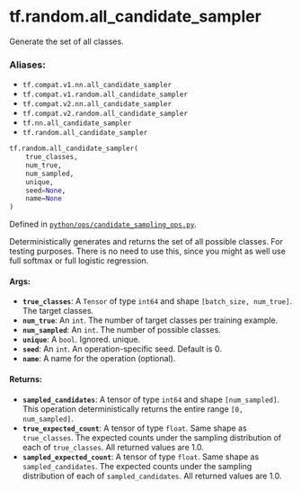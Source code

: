 <div itemscope itemtype="http://developers.google.com/ReferenceObject">
<meta itemprop="name" content="tf.random.all_candidate_sampler" />
<meta itemprop="path" content="Stable" />
</div>

# tf.random.all_candidate_sampler

Generate the set of all classes.

### Aliases:

* `tf.compat.v1.nn.all_candidate_sampler`
* `tf.compat.v1.random.all_candidate_sampler`
* `tf.compat.v2.nn.all_candidate_sampler`
* `tf.compat.v2.random.all_candidate_sampler`
* `tf.nn.all_candidate_sampler`
* `tf.random.all_candidate_sampler`

``` python
tf.random.all_candidate_sampler(
    true_classes,
    num_true,
    num_sampled,
    unique,
    seed=None,
    name=None
)
```



Defined in [`python/ops/candidate_sampling_ops.py`](/code/stable/tensorflow/python/ops/candidate_sampling_ops.py).

<!-- Placeholder for "Used in" -->

Deterministically generates and returns the set of all possible classes.
For testing purposes.  There is no need to use this, since you might as
well use full softmax or full logistic regression.

#### Args:


* <b>`true_classes`</b>: A `Tensor` of type `int64` and shape `[batch_size,
  num_true]`. The target classes.
* <b>`num_true`</b>: An `int`.  The number of target classes per training example.
* <b>`num_sampled`</b>: An `int`.  The number of possible classes.
* <b>`unique`</b>: A `bool`. Ignored.
  unique.
* <b>`seed`</b>: An `int`. An operation-specific seed. Default is 0.
* <b>`name`</b>: A name for the operation (optional).


#### Returns:


* <b>`sampled_candidates`</b>: A tensor of type `int64` and shape `[num_sampled]`.
  This operation deterministically returns the entire range
  `[0, num_sampled]`.
* <b>`true_expected_count`</b>: A tensor of type `float`.  Same shape as
  `true_classes`. The expected counts under the sampling distribution
  of each of `true_classes`. All returned values are 1.0.
* <b>`sampled_expected_count`</b>: A tensor of type `float`. Same shape as
  `sampled_candidates`. The expected counts under the sampling distribution
  of each of `sampled_candidates`. All returned values are 1.0.